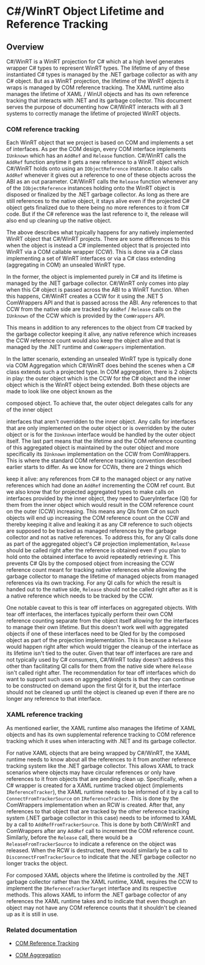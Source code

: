 # C#/WinRT Object Lifetime and Reference Tracking

## Overview

C#/WinRT is a WinRT projection for C# which at a high level generates wrapper C# types to represent
WinRT types. The lifetime of any of these instantiated C# types is managed by the .NET garbage collector
as with any C# object. But as a WinRT projection, the lifetime of the WinRT objects it wraps is
managed by COM reference tracking. The XAML runtime also manages the lifetime of XAML / WinUI objects
and has its own reference tracking that interacts with .NET and its garbage collector. This document
serves the purpose of documenting how C#/WinRT interacts with all 3 systems to correctly manage the
lifetime of projected WinRT objects.

### COM reference tracking

Each WinRT object that we project is based on COM and implements a set of interfaces.
As per the COM design, every COM interface implements `IUnknown` which has an `AddRef` and `Release`
function. C#/WinRT calls the `AddRef` function anytime it gets a new reference to a WinRT object
which C#/WinRT holds onto using an `IObjectReference` instance. It also calls `AddRef` whenever it gives
out a reference to one of these objects across the ABI as an out parameter. C#/WinRT calls the
`Release` function whenever any of the `IObjectReference` instances holding onto the WinRT object is
disposed or finalized by the .NET garbage collector. As long as there are still references to the
native object, it stays alive even if the projected C# object gets finalized due to there being
no more references to it from C# code. But if the C# reference was the last reference to it, the
release will also end up cleaning up the native object.

The above describes what typically happens for any natively implemented WinRT object that C#/WinRT
projects. There are some differences to this when the object is instead a C# implemented object that is
projected into WinRT via a COM callable wrapper (CCW). This is done via a C# class implementing a set of
WinRT interfaces or via a C# class extending (aggregating in COM) an unsealed WinRT type.

In the former, the object is implemented purely in C# and its lifetime is managed by the .NET
garbage collector. C#/WinRT only comes into play when this C# object is passed across the ABI to a
WinRT function. When this happens, C#/WinRT creates a CCW for it using the .NET 5 ComWrappers API
and that is passed across the ABI. Any references to that CCW from the native side are tracked by
`AddRef` / `Release` calls on the `IUnknown` of the CCW which is provided by the `ComWrappers` API.

This means in addition to any references to the object from C# tracked by the garbage collector
keeping it alive, any native reference which increases the CCW reference count would also keep the
object alive and that is managed by the .NET runtime and `ComWrappers` implementation.


In the latter scenario, extending an unsealed WinRT type is typically done via COM Aggregation
which C#/WinRT does behind the scenes when a C# class extends such a projected type. In COM aggregation,
there is 2 objects in play: the outer object which is the CCW for the C# object and the inner object
which is the WinRT object being extended. Both these objects are made to look like one object known as the

composed object. To achieve that, the outer object delegates calls for any of the inner object

interfaces that aren't overridden to the inner object. Any calls for interfaces that are only
implemented on the outer object or is overridden by the outer object or is for the `IUnknown` interface
would be handled by the outer object itself. The last part means that the lifetime and the COM reference
counting of this aggregated object is maintained by the outer object and more specifically its `IUnknown`
implementation on the CCW from ComWrappers. This is where the standard COM reference tracking
convention described earlier starts to differ. As we know for CCWs, there are 2 things which

keep it alive: any references from C# to the managed object or any native references which had done
an `AddRef` incrementing the COM ref count. But we also know that for projected aggregated types
to make calls on interfaces provided by the inner object, they need to QueryInterface (QI) for them
from the inner object which would result in the COM reference count on the outer (CCW) increasing.
This means any QIs from C# on such objects will end up increasing the COM reference count on the CCW
and thereby keeping it alive and leaking it as any C# reference to such objects are
supposed to be tracked as managed references by the garbage collector and not as native references.
To address this, for any QI calls done as part of the aggregated object's C# projection implementation,
`Release` should be called right after the reference is obtained even if you plan to hold onto
the obtained interface to avoid repeatedly retrieving it. This prevents C# QIs by the composed object
from increasing the CCW reference count meant for tracking native references while allowing the
garbage collector to manage the lifetime of managed objects from managed references via its own
tracking. For any QI calls for which the result is handed out to the native side, `Release` should
not be called right after as it is a native reference which needs to be tracked by the CCW.

One notable caveat to this is tear off interfaces on aggregated objects. With tear off interfaces,
the interfaces typically perform their own COM reference counting separate from the object itself
allowing for the interfaces to manage their own lifetime. But this doesn't work well with aggregated
objects if one of these interfaces need to be QIed for by the composed object as part of the
projection implementation. This is because a `Release` would happen right after which would trigger
the cleanup of the interface as its lifetime isn't tied to the outer. Given that tear off interfaces
are rare and not typically used by C# consumers, C#/WinRT today doesn't address this
other than facilitating QI calls for them from the native side where `Release` isn't called right after.
The recommendation for tear off interfaces which do want to support such uses on aggregated objects
is that they can continue to be constructed on demand upon the first QI for it, but the interface
should not be cleaned up until the object is cleaned up even if there are no longer any reference
to that interface.

### XAML reference tracking

As mentioned earlier, the XAML runtime also manages the lifetime of XAML objects and has its own
supplemental reference tracking to COM reference tracking which it uses when interacting with .NET
and its garbage collector.

For native XAML objects that are being wrapped by C#/WinRT, the XAML runtime needs to
know about all the references to it from another reference tracking system like the .NET
garbage collector. This allows XAML to track scenarios where objects may have circular references
or only have references to it from objects that are pending clean up. Specifically, when a C# wrapper
is created for a XAML runtime tracked object (implements `IReferenceTracker`), the XAML runtime
needs to be informed of it by a call to `ConnectFromTrackerSource` on `IReferenceTracker`. This is
done by the ComWrappers implementation when an RCW is created. After that, any references to that
object that are tracked by the other reference tracking system (.NET garbage collector in this case)
needs to be informed to XAML by a call to `AddRefFromTrackerSource`. This is done by both C#/WinRT and
ComWrappers after any `AddRef` call to increment the COM reference count. Similarly, before the
`Release` call, there would be a `ReleaseFromTrackerSource` to indicate a reference on the object
was released. When the RCW is destructed, there would similarly be a call to
`DisconnectFromTrackerSource` to indicate that the .NET garbage collector no longer tracks the object.

For composed XAML objects where the lifetime is controlled by the .NET garbage collector rather than
the XAML runtime, XAML requires the CCW to implement the `IReferenceTrackerTarget` interface and its
respective methods. This allows XAML to inform the .NET garbage collector of any references the XAML
runtime takes and to indicate that even though an object may not have any COM reference counts that
it shouldn't be cleaned up as it is still in use.

### Related documentation

-	[COM Reference Tracking](https://docs.microsoft.com/windows/win32/com/managing-object-lifetimes-through-reference-counting)

-	[COM Aggregation](https://docs.microsoft.com/windows/win32/com/aggregation)
